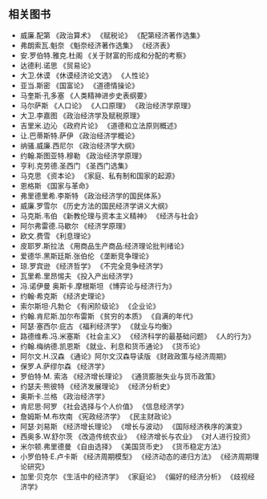 
## 相关图书

+ 威廉.配第 《政治算术》 《赋税论》 《配第经济著作选集》 
+ 弗朗索瓦.魁奈 《魁奈经济著作选集》 《经济表》
+ 安.罗伯特.雅克.杜阁 《关于财富的形成和分配的考察》
+ 达德利.诺思 《贸易论》
+ 大卫.休谟 《休谟经济论文选》 《人性论》
+ 亚当.斯密 《国富论》 《道德情操论》
+ 马奎斯·孔多塞 《人类精神进步史表纲要》
+ 马尔萨斯 《人口论》 《人口原理》 《政治经济学原理》
+ 大卫.李嘉图 《政治经济学及赋税原理》
+ 吉里米.边沁 《政府片论》 《道德和立法原则概述》
+ 让.巴蒂斯特.萨伊 《政治经济学概论》
+ 纳骚.威廉.西尼尔 《政治经济学大纲》
+ 约翰.斯图亚特.穆勒 《政治经济学原理》
+ 亨利.克劳德.圣西门 《圣西门选集》
+ 马克思 《资本论》 《家庭、私有制和国家的起源》
+ 恩格斯 《国家与革命》
+ 弗里德里希.李斯特 《政治经济学的国民体系》
+ 威廉.罗雪尔 《历史方法的国民经济学讲义大纲》
+ 马克斯.韦伯 《新教伦理与资本主义精神》 《经济与社会》
+ 阿尔弗雷德.马歇尔 《经济学原理》
+ 欧文.费雪 《利息理论》
+ 皮耶罗.斯拉法 《用商品生产商品:经济理论批判绪论》
+ 爱德华.黑斯廷斯.张伯伦 《垄断竞争理论》
+ 琼.罗宾逊 《经济哲学》 《不完全竞争经济学》
+ 瓦里希.里昂惕夫 《投入产出经济学》
+ 冯.诺伊曼 奥斯卡.摩根斯坦 《博弈论与经济行为》
+ 约翰·希克斯 《经济史理论》
+ 索尔斯坦·凡勃仑 《有闲阶级论》 《企业论》
+ 约翰.肯尼斯.加尔布雷斯 《贫穷的本质》 《自满的年代》
+ 阿瑟·塞西尔·庇古 《福利经济学》 《就业与均衡》
+ 路德维希.冯.米塞斯 《社会主义》 《经济科学的最基础问题》 《人的行为》 
+ 约翰.梅纳德.凯恩斯 《就业、利息和货币通论》 《货币论》
+ 阿尔文.H.汉森 《通论》阿尔文汉森导读版 《财政政策与经济周期》
+ 保罗.A.萨缪尔森 《经济学》
+ 罗伯特·M. 索洛 《经济增长理论》 《通货膨胀失业与货币政策》   
+ 约瑟夫·熊彼特 《经济发展理论》 《经济分析史》
+ 奥斯卡.兰格 《政治经济学》
+ 肯尼思·阿罗 《社会选择与个人价值》 《信息经济学》
+ 詹姆斯·M.布坎南 《宪政经济学》 《民主财政论》
+ 阿瑟·刘易斯 《经济增长理论》 《增长与波动》 《国际经济秩序的演变》
+ 西奥多.W.舒尔茨 《改造传统农业》 《经济增长与农业》 《对人进行投资》
+ 米尔顿.弗里德曼 《自由选择》 《美国货币史》 《货币稳定方法》
+ 小罗伯特·E.卢卡斯 《经济周期模型》 《经济动态的递归方法》 《经济周期理论研究》
+ 加里·贝克尔 《生活中的经济学》 《家庭论》 《偏好的经济分析》 《歧视经济学》
